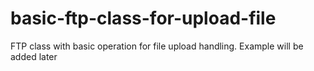 # basic-ftp-class-for-upload-file
FTP class with basic operation for file upload handling.
Example will be added later
